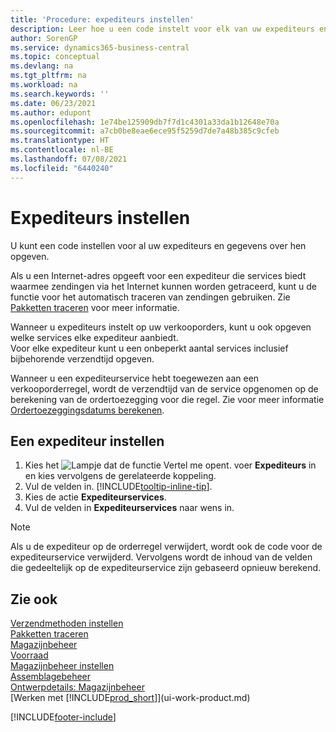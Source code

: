 ```yaml
---
title: 'Procedure: expediteurs instellen'
description: Leer hoe u een code instelt voor elk van uw expediteurs en hoe u beschrijvende informatie invoert over elk van hen en de diensten die ze leveren.
author: SorenGP
ms.service: dynamics365-business-central
ms.topic: conceptual
ms.devlang: na
ms.tgt_pltfrm: na
ms.workload: na
ms.search.keywords: ''
ms.date: 06/23/2021
ms.author: edupont
ms.openlocfilehash: 1e74be125909db7f7d1c4301a33da1b12648e70a
ms.sourcegitcommit: a7cb0be8eae6ece95f5259d7de7a48b385c9cfeb
ms.translationtype: HT
ms.contentlocale: nl-BE
ms.lasthandoff: 07/08/2021
ms.locfileid: "6440240"
---
```

# <a name="set-up-shipping-agents"></a>Expediteurs instellen
U kunt een code instellen voor al uw expediteurs en gegevens over hen opgeven.  

Als u een Internet-adres opgeeft voor een expediteur die services biedt waarmee zendingen via het Internet kunnen worden getraceerd, kunt u de functie voor het automatisch traceren van zendingen gebruiken. Zie [Pakketten traceren](sales-how-track-packages.md) voor meer informatie.

Wanneer u expediteurs instelt op uw verkooporders, kunt u ook opgeven welke services elke expediteur aanbiedt.  
Voor elke expediteur kunt u een onbeperkt aantal services inclusief bijbehorende verzendtijd opgeven.  

Wanneer u een expediteurservice hebt toegewezen aan een verkooporderregel, wordt de verzendtijd van de service opgenomen op de berekening van de ordertoezegging voor die regel. Zie voor meer informatie [Ordertoezeggingsdatums berekenen](sales-how-to-calculate-order-promising-dates.md).

## <a name="to-set-up-a-shipping-agent"></a>Een expediteur instellen  
1.  Kies het ![Lampje dat de functie Vertel me opent.](media/ui-search/search_small.png "Vertel me wat u wilt doen") voer **Expediteurs** in en kies vervolgens de gerelateerde koppeling.  
2.  Vul de velden in. [!INCLUDE[tooltip-inline-tip](includes/tooltip-inline-tip_md.md)].  
3.  Kies de actie **Expediteurservices**.
4. Vul de velden in **Expediteurservices** naar wens in.

> [!NOTE]  
>  Als u de expediteur op de orderregel verwijdert, wordt ook de code voor de expediteurservice verwijderd. Vervolgens wordt de inhoud van de velden die gedeeltelijk op de expediteurservice zijn gebaseerd opnieuw berekend.  

## <a name="see-also"></a>Zie ook
[Verzendmethoden instellen](sales-how-set-up-shipment-methods.md)  
[Pakketten traceren](sales-how-track-packages.md)    
[Magazijnbeheer](warehouse-manage-warehouse.md)  
[Voorraad](inventory-manage-inventory.md)  
[Magazijnbeheer instellen](warehouse-setup-warehouse.md)     
[Assemblagebeheer](assembly-assemble-items.md)    
[Ontwerpdetails: Magazijnbeheer](design-details-warehouse-management.md)  
[Werken met [!INCLUDE[prod_short](includes/prod_short.md)]](ui-work-product.md)  


[!INCLUDE[footer-include](includes/footer-banner.md)]